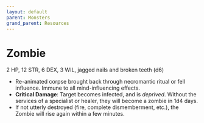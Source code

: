 ```yaml
---
layout: default
parent: Monsters
grand_parent: Resources
---
```


# Zombie

2 HP, 12 STR, 6 DEX, 3 WIL, jagged nails and broken teeth (d6)

- Re-animated corpse brought back through necromantic ritual or fell influence. Immune to all mind-influencing effects.
- **Critical Damage**: Target becomes infected, and is _deprived_. Without the services of a specialist or healer, they will become a zombie in 1d4 days.
- If not utterly destroyed (fire, complete dismemberment, etc.), the Zombie will rise again within a few minutes.